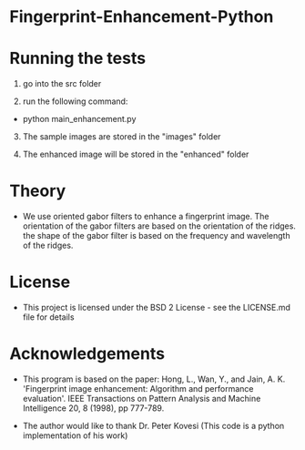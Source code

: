 # Fingerprint-Enhancement-Python

# Running the tests

1) go into the src folder

2) run the following command:
  - python main_enhancement.py
  
3) The sample images are stored in the "images" folder

4) The enhanced image will be stored in the "enhanced" folder

# Theory
- We use oriented gabor filters to enhance a fingerprint image. The orientation of the gabor filters are based on the orientation of the ridges. the shape of the gabor filter is based on the frequency and wavelength of the ridges.

# License
- This project is licensed under the BSD 2 License - see the LICENSE.md file for details

# Acknowledgements
- This program is based on the paper: Hong, L., Wan, Y., and Jain, A. K. 'Fingerprint image enhancement: Algorithm and performance evaluation'. IEEE Transactions on Pattern Analysis and Machine Intelligence 20, 8 (1998), pp 777-789.

- The author would like to thank Dr. Peter Kovesi (This code is a python implementation of his work)
